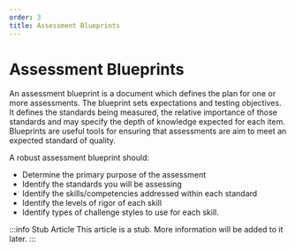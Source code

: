 ```yaml
---
order: 3
title: Assessment Blueprints
---
```

# Assessment Blueprints

An assessment blueprint is a document which defines the plan for one or more assessments. The blueprint sets expectations and testing objectives. It defines the standards being measured, the relative importance of those standards and may specify the depth of knowledge expected for each item. Blueprints are useful tools for ensuring that assessments are aim to meet an expected standard of quality.

A robust assessment blueprint should:
- Determine the primary purpose of the assessment
- Identify the standards you will be assessing
- Identify the skills/competencies addressed within each standard
- Identify the levels of rigor of each skill
- Identify types of challenge styles to use for each skill.   

:::info Stub Article
This article is a stub. More information will be added to it later.
:::
